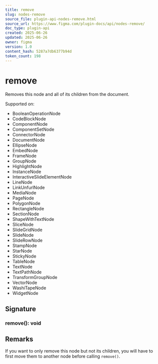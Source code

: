 ```yaml
---
title: remove
slug: nodes-remove
source_file: plugin-api-nodes-remove.html
source_url: https://www.figma.com/plugin-docs/api/nodes-remove/
doc_type: plugin-api
created: 2025-06-26
updated: 2025-06-26
owner: figma
version: 1.0
content_hash: 5287a7db6377b94d
token_count: 198
---
```

# remove

Removes this node and all of its children from the document.

 Supported on:

- BooleanOperationNode
- CodeBlockNode
- ComponentNode
- ComponentSetNode
- ConnectorNode
- DocumentNode
- EllipseNode
- EmbedNode
- FrameNode
- GroupNode
- HighlightNode
- InstanceNode
- InteractiveSlideElementNode
- LineNode
- LinkUnfurlNode
- MediaNode
- PageNode
- PolygonNode
- RectangleNode
- SectionNode
- ShapeWithTextNode
- SliceNode
- SlideGridNode
- SlideNode
- SlideRowNode
- StampNode
- StarNode
- StickyNode
- TableNode
- TextNode
- TextPathNode
- TransformGroupNode
- VectorNode
- WashiTapeNode
- WidgetNode

## Signature

### remove(): void

## Remarks

If you want to only remove this node but not its children, you will have to first move them to another node before calling `remove()`.